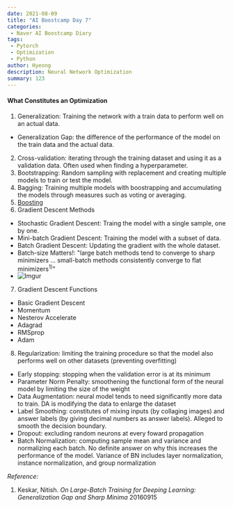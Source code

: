 ```yaml
---
date: 2021-08-09
title: "AI Boostcamp Day 7"
categories: 
 - Naver AI Boostcamp Diary
tags:
 - Pytorch
 - Optimization
 - Python
author: Hyeong
description: Neural Network Optimization
summary: 123
---
```


#### What Constitutes an Optimization
1. Generalization: Training the network with a train data to perform well on an actual data.
- Generalization Gap: the difference of the performance of the model on the train data and the actual data.
2. Cross-validation: iterating through the training dataset and using it as a validation data. Often used when finding a hyperparameter.
3. Bootstrapping: Random sampling with replacement and creating multiple models to train or test the model.
4. Bagging: Training multiple models with boostrapping and accumulating the models through measures such as voting or averaging.
5. [Boosting](https://hyeong01.github.io/math/Boosting-Basic-Concepts/)
6. Gradient Descent Methods
- Stochastic Gradient Descent: Traing the model with a single sample, one by one.
- Mini-batch Gradient Descent: Training the model with a subset of data.
- Batch Gradient Descent: Updating the gradient with the whole dataset.
- Batch-size Matters!: "large batch methods tend to converge to sharp minimizers ... small-batch methods consistently converge to flat minimizers<sup>1)</sup>"
- ![Imgur](https://i.imgur.com/jp057q9.png)
7. Gradient Descent Functions
- Basic Gradient Descent
- Momentum
- Nesterov Accelerate
- Adagrad
- RMSprop
- Adam
8. Regularization: limiting the training procedure so that the model also performs well on other datasets (preventing overfitting)
- Early stopping: stopping when the validation error is at its minimum
- Parameter Norm Penalty: smoothening the functional form of the neural model by limiting the size of the weight
- Data Augmentation: neural model tends to need significantly more data to train. DA is modifying the data to enlarge the dataset
- Label Smoothing: constitutes of mixing inputs (by collaging images) and answer labels (by giving decimal numbers as answer labels). Alleged to smooth the decision boundary.
- Dropout: excluding random neurons at every foward propagation
- Batch Normalization: computing sample mean and variance and normalizing each batch. No definite answer on why this increases the performance of the model. Variance of BN includes layer normalization, instance normalization, and group normalization

*Reference:* <br/>
1) Keskar, Nitish. *On Large-Batch Training for Deeping Learning: Generalization Gap and Sharp Minima* 20160915

